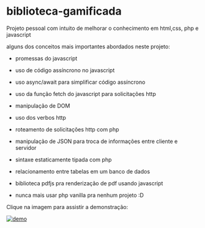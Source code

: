 # biblioteca-gamificada

Projeto pessoal com intuito de melhorar o conhecimento em html,css, php e javascript

alguns dos conceitos mais importantes abordados neste projeto:

- promessas do javascript

- uso de código assíncrono no javascript

- uso async/await para simplificar código assíncrono

- uso da função fetch do javascript para solicitações http

- manipulação de DOM

- uso dos verbos http

- roteamento de solicitações http com php

- manipulação de JSON para troca de informações entre cliente e servidor

- sintaxe estaticamente tipada com php

- relacionamento entre tabelas em um banco de dados

- biblioteca pdfjs pra renderização de pdf usando javascript

- nunca mais usar php vanilla pra nenhum projeto :D

Clique na imagem para assistir a demonstração:

[![demo](https://drive.google.com/thumbnail?id=1Ry9QBVdHUoCjl6DNh70NGkYB8Dcr2L16&sz=s4000)](https://drive.google.com/file/d/1Ry9QBVdHUoCjl6DNh70NGkYB8Dcr2L16/view?usp=sharing)
